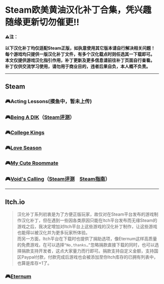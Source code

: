 # Steam欧美黄油汉化补丁合集，凭兴趣随缘更新切勿催更:bangbang:
**:warning:注：<br>
<br>以下汉化补丁均仅适配Steam正版，如执意使用其它版本请自行解决相关问题！
<br>每个游戏均只提供一版汉化补丁文件，有多个汉化载点时则任选其一下载即可。
<br>本文仅提供游戏汉化指引作用，补丁更新及更多信息请前往补丁页面自行查看。
<br>补丁仅供交流学习使用，请勿用于商业目的，违者后果自负，本人概不负责。**
***
## Steam
### :video_game:Acting Lessons(摸鱼中，暂未上传)
### :video_game:[Being A DIK](https://github.com/Vetoyi/CN_Patch.Being_A_DIK)（[Steam评测](https://steamcommunity.com/profiles/76561199398077224/recommended/1126320/)）
### :video_game:[College Kings](https://github.com/Vetoyi/CN_Patch.College_Kings)
### :video_game:[Love Season](https://github.com/Vetoyi/CN_Patch.Love_Season)
### :video_game:[My Cute Roommate](https://steamcommunity.com/id/Vetoy/recommended/1276610/)
### :video_game:[Void's Calling](https://github.com/Vetoyi/CN_Patch.Voids_Calling_ep.1)（[Steam评测](https://steamcommunity.com/id/Vetoy/recommended/1212020/)　[Steam指南](https://steamcommunity.com/sharedfiles/filedetails/?id=2783923883)）
***
## Itch.io
> 汉化补丁系列初衷是为了方便正版玩家，故仅对在Steam平台发布的游戏制作汉化补丁，但在遇到一些因各类原因只能在Itch平台发布而无缘Steam的游戏之后，我决定增加对Itch平台上这些游戏的汉化补丁制作，让这些游戏也能得以被汉化并为更多玩家所体验。
<br>而另一方面，Itch平台在下载时也提供了捐助选项，像Eternum这样高质量的免费游戏，在可以选择`“No,thanks…”`忽略捐款直接下载的同时，也可以选择捐款支持开发者，这点大家量力而行即可。捐款支持自定义金额，支持国区Paypal付款，付款完成后游戏也会被添加至你Itch库存的已拥有列表中，也算是库存+1了。
### :video_game:[Eternum](https://github.com/Vetoyi/CN_Patch.Eternum)
